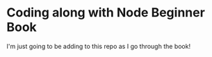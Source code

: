 # Coding along with Node Beginner Book

I'm just going to be adding to this repo as I go through the book!
